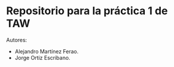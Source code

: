 # Repositorio para la práctica 1 de TAW

Autores:
 - Alejandro Martínez Ferao.
 - Jorge Ortiz Escribano.
